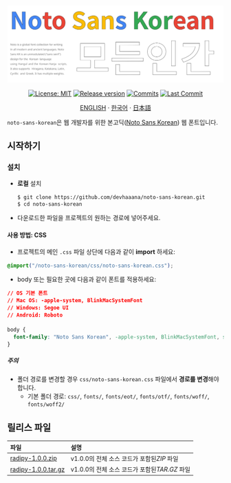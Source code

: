 <div align="center">

[![Banner](../images/banner.svg)](#readme)

[![License: MIT](https://img.shields.io/badge/License-MIT-yellow.svg?style=for-the-badge)](LICENSE "License")
[![Release version](https://img.shields.io/github/release/devhaaana/noto-sans-korean.svg?label=Download&style=for-the-badge)](#release-files "Release Files")
[![Commits](https://img.shields.io/github/commit-activity/y/devhaaana/noto-sans-korean.svg?label=commits&style=for-the-badge)](https://github.com/devhaaana/radipy/commits "Commit History")
[![Last Commit](https://img.shields.io/github/last-commit/devhaaana/noto-sans-korean.svg?label=&style=for-the-badge&display_timestamp=committer)](https://github.com/devhaaana/radipy/pulse/monthly "Last Commit")

</div>

<div align="center">

[ENGLISH](/README.md)  ·  [한국어](/documents/README-KR.md)  ·  [日本語](/documents/README-JP.md)

</div>

`noto-sans-korean`은 웹 개발자를 위한 본고딕([Noto Sans Korean](https://fonts.google.com/noto/specimen/Noto+Sans+KR)) 웹 폰트입니다.

## 시작하기

### 설치

- **로컬** 설치
  ```console
  $ git clone https://github.com/devhaaana/noto-sans-korean.git
  $ cd noto-sans-korean
  ```
- 다운로드한 파일을 프로젝트의 원하는 경로에 넣어주세요.

#### 사용 방법: CSS

- 프로젝트의 메인 `.css` 파일 상단에 다음과 같이 **import** 하세요:

```css
@import("/noto-sans-korean/css/noto-sans-korean.css");
```

- body 또는 필요한 곳에 다음과 같이 폰트를 적용하세요:

```css
// OS 기본 폰트
// Mac OS: -apple-system, BlinkMacSystemFont
// Windows: Segoe UI
// Android: Roboto

body {
  font-family: "Noto Sans Korean", -apple-system, BlinkMacSystemFont, system-ui, "Helvetica Neue", "Segoe UI", Roboto, "Malgun Gothic", Helvetica, Arial, sans-serif;
}
```

##### 주의

- 폴더 경로를 변경할 경우 `css/noto-sans-korean.css` 파일에서 **경로를 변경**해야 합니다.
  - 기본 폴더 경로: `css/`, `fonts/`, `fonts/eot/`, `fonts/otf/`, `fonts/woff/`, `fonts/woff2/`

## 릴리스 파일

| 파일                 | 설명                                            |
| :------------------- | :---------------------------------------------- |
| [radipy-1.0.0.zip](https://github.com/devhaaana/noto-sans-korean/archive/refs/tags/v1.0.0.zip)    | v1.0.0의 전체 소스 코드가 포함된*ZIP* 파일    |
| [radipy-1.0.0.tar.gz](https://github.com/devhaaana/noto-sans-korean/archive/refs/tags/v1.0.0.tar.gz) | v1.0.0의 전체 소스 코드가 포함된*TAR.GZ* 파일 |

